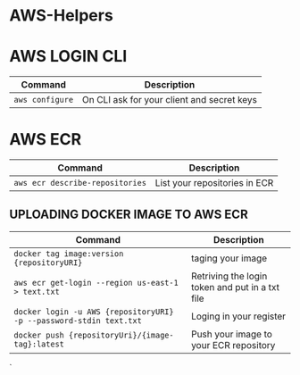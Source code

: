 # AWS-Helpers

# AWS LOGIN CLI

|Command | Description |
| ------- | ----------- |
| `aws configure` | On CLI ask for your client and secret keys |

# AWS ECR 
|Command | Description |
| ------- | ----------- |
| `aws ecr describe-repositories` | List your repositories in ECR |

## UPLOADING DOCKER IMAGE TO AWS ECR
|Command | Description |
| ------- | ----------- |
| `docker tag image:version {repositoryURI}` | taging your image |
| `aws ecr get-login --region us-east-1 > text.txt` |Retriving the login token and put in a txt file|
|`docker login -u AWS {repositoryURI} -p --password-stdin text.txt` | Loging in your register|
|`docker push {repositoryUri}/{image-tag}:latest`|Push your image to your ECR repository|
`



